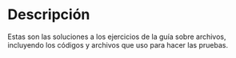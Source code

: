 # Descripción  

Estas son las soluciones a los ejercicios de la guía sobre archivos, incluyendo los códigos y archivos que uso para hacer las pruebas.
